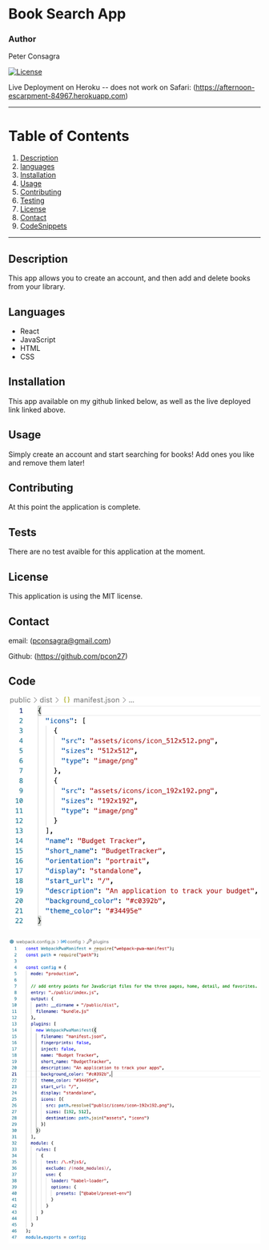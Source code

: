 # Book Search App
### Author
 Peter Consagra

[![License](https://img.shields.io/badge/License-MIT-yellow.svg)](https://opensource.org/licenses/MIT)

Live Deployment on Heroku -- does not work on Safari: (https://afternoon-escarpment-84967.herokuapp.com)

---

# Table of Contents 
1. [Description](#description)
2. [languages](#languages)
3. [Installation](#installation)
4. [Usage](#usage)
5. [Contributing](#contributing)
6. [Testing](#tests)
7. [License](#license)
8. [Contact](#contact)
9. [CodeSnippets](#code)

---

## Description
This app allows you to create an account, and then add and delete books from your library.

## Languages
- React
- JavaScript
- HTML
- CSS

## Installation 
This app available on my github linked below, as well as the live deployed link linked above.   

## Usage 
Simply create an account and start searching for books! Add ones you like and remove them later!

## Contributing
At this point the application is complete.

## Tests
There are no test avaible for this application at the moment. 

## License
This application is using the MIT license. 

## Contact
email: (pconsagra@gmail.com)

Github: (https://github.com/pcon27)

## Code

![resolvers](https://github.com/Pcon27/BudgetTracker/blob/a2c7911310402fb1564675be9fa9c994b950b84a/manifest.png)

![searchBooks](https://github.com/Pcon27/BudgetTracker/blob/a2c7911310402fb1564675be9fa9c994b950b84a/node%20modules.png)
